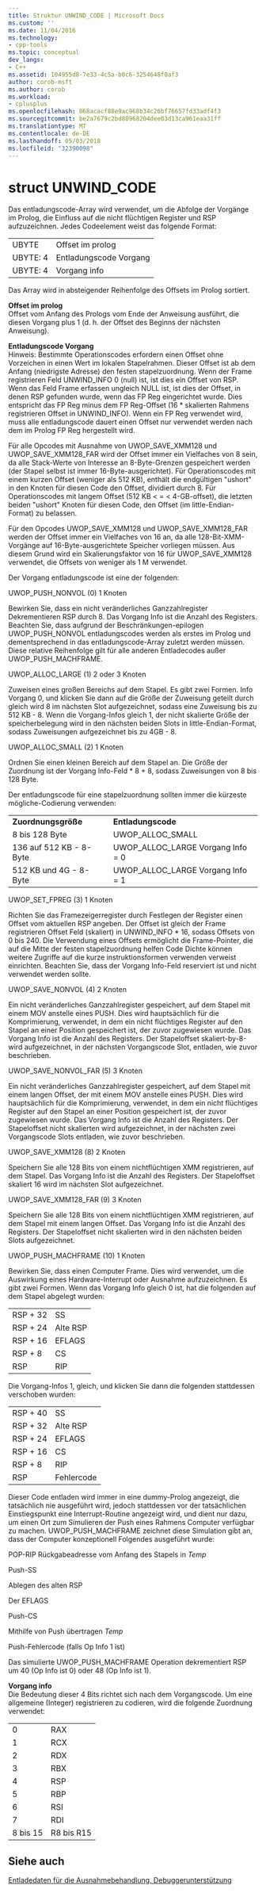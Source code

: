 ```yaml
---
title: Struktur UNWIND_CODE | Microsoft Docs
ms.custom: ''
ms.date: 11/04/2016
ms.technology:
- cpp-tools
ms.topic: conceptual
dev_langs:
- C++
ms.assetid: 104955d8-7e33-4c5a-b0c6-3254648f0af3
author: corob-msft
ms.author: corob
ms.workload:
- cplusplus
ms.openlocfilehash: 068acacf88e9ac968b34c26bf76657fd33adf4f3
ms.sourcegitcommit: be2a7679c2bd80968204dee03d13ca961eaa31ff
ms.translationtype: MT
ms.contentlocale: de-DE
ms.lasthandoff: 05/03/2018
ms.locfileid: "32390098"
---
```

# <a name="struct-unwindcode"></a>struct UNWIND_CODE
Das entladungscode-Array wird verwendet, um die Abfolge der Vorgänge im Prolog, die Einfluss auf die nicht flüchtigen Register und RSP aufzuzeichnen. Jedes Codeelement weist das folgende Format:  
  
|||  
|-|-|  
|UBYTE|Offset im prolog|  
|UBYTE: 4|Entladungscode Vorgang|  
|UBYTE: 4|Vorgang info|  
  
 Das Array wird in absteigender Reihenfolge des Offsets im Prolog sortiert.  
  
 **Offset im prolog**  
 Offset vom Anfang des Prologs vom Ende der Anweisung ausführt, die diesen Vorgang plus 1 (d. h. der Offset des Beginns der nächsten Anweisung).  
  
 **Entladungscode Vorgang**  
 Hinweis: Bestimmte Operationscodes erfordern einen Offset ohne Vorzeichen in einen Wert im lokalen Stapelrahmen. Dieser Offset ist ab dem Anfang (niedrigste Adresse) den festen stapelzuordnung. Wenn der Frame registrieren Feld UNWIND_INFO 0 (null) ist, ist dies ein Offset von RSP. Wenn das Feld Frame erfassen ungleich NULL ist, ist dies der Offset, in denen RSP gefunden wurde, wenn das FP Reg eingerichtet wurde. Dies entspricht das FP Reg minus dem FP Reg-Offset (16 * skalierten Rahmens registrieren Offset in UNWIND_INFO). Wenn ein FP Reg verwendet wird, muss alle entladungscode dauert einen Offset nur verwendet werden nach dem im Prolog FP Reg hergestellt wird.  
  
 Für alle Opcodes mit Ausnahme von UWOP_SAVE_XMM128 und UWOP_SAVE_XMM128_FAR wird der Offset immer ein Vielfaches von 8 sein, da alle Stack-Werte von Interesse an 8-Byte-Grenzen gespeichert werden (der Stapel selbst ist immer 16-Byte-ausgerichtet). Für Operationscodes mit einem kurzen Offset (weniger als 512 KB), enthält die endgültigen "ushort" in den Knoten für diesen Code den Offset, dividiert durch 8. Für Operationscodes mit langem Offset (512 KB < = < 4-GB-offset), die letzten beiden "ushort" Knoten für diesen Code, den Offset (im little-Endian-Format) zu belassen.  
  
 Für den Opcodes UWOP_SAVE_XMM128 und UWOP_SAVE_XMM128_FAR werden der Offset immer ein Vielfaches von 16 an, da alle 128-Bit-XMM-Vorgänge auf 16-Byte-ausgerichtete Speicher vorliegen müssen. Aus diesem Grund wird ein Skalierungsfaktor von 16 für UWOP_SAVE_XMM128 verwendet, die Offsets von weniger als 1 M verwendet.  
  
 Der Vorgang entladungscode ist eine der folgenden:  
  
 UWOP_PUSH_NONVOL (0) 1 Knoten  
  
 Bewirken Sie, dass ein nicht veränderliches Ganzzahlregister Dekrementieren RSP durch 8. Das Vorgang Info ist die Anzahl des Registers. Beachten Sie, dass aufgrund der Beschränkungen-epilogen UWOP_PUSH_NONVOL entladungscodes werden als erstes im Prolog und dementsprechend in das entladungscode-Array zuletzt werden müssen. Diese relative Reihenfolge gilt für alle anderen Entladecodes außer UWOP_PUSH_MACHFRAME.  
  
 UWOP_ALLOC_LARGE (1) 2 oder 3 Knoten  
  
 Zuweisen eines großen Bereichs auf dem Stapel. Es gibt zwei Formen. Info Vorgang 0, und klicken Sie dann auf die Größe der Zuweisung geteilt durch gleich wird 8 im nächsten Slot aufgezeichnet, sodass eine Zuweisung bis zu 512 KB - 8. Wenn die Vorgang-Infos gleich 1, der nicht skalierte Größe der speicherbelegung wird in den nächsten beiden Slots in little-Endian-Format, sodass Zuweisungen aufgezeichnet bis zu 4GB - 8.  
  
 UWOP_ALLOC_SMALL (2) 1 Knoten  
  
 Ordnen Sie einen kleinen Bereich auf dem Stapel an. Die Größe der Zuordnung ist der Vorgang Info-Feld * 8 + 8, sodass Zuweisungen von 8 bis 128 Byte.  
  
 Der entladungscode für eine stapelzuordnung sollten immer die kürzeste mögliche-Codierung verwenden:  
  
|||  
|-|-|  
|**Zuordnungsgröße**|**Entladungscode**|  
|8 bis 128 Byte|UWOP_ALLOC_SMALL|  
|136 auf 512 KB - 8-Byte|UWOP_ALLOC_LARGE Vorgang Info = 0|  
|512 KB und 4G - 8-Byte|UWOP_ALLOC_LARGE Vorgang Info = 1|  
  
 UWOP_SET_FPREG (3) 1 Knoten  
  
 Richten Sie das Framezeigerregister durch Festlegen der Register einen Offset vom aktuellen RSP angeben. Der Offset ist gleich der Frame registrieren Offset Feld (skaliert) in UNWIND_INFO * 16, sodass Offsets von 0 bis 240. Die Verwendung eines Offsets ermöglicht die Frame-Pointer, die auf die Mitte der festen stapelzuordnung helfen Code Dichte können weitere Zugriffe auf die kurze instruktionsformen verwenden verweist einrichten. Beachten Sie, dass der Vorgang Info-Feld reserviert ist und nicht verwendet werden sollte.  
  
 UWOP_SAVE_NONVOL (4) 2 Knoten  
  
 Ein nicht veränderliches Ganzzahlregister gespeichert, auf dem Stapel mit einem MOV anstelle eines PUSH. Dies wird hauptsächlich für die Komprimierung, verwendet, in dem ein nicht flüchtiges Register auf den Stapel an einer Position gespeichert ist, der zuvor zugewiesen wurde. Das Vorgang Info ist die Anzahl des Registers. Der Stapeloffset skaliert-by-8-wird aufgezeichnet, in der nächsten Vorgangscode Slot, entladen, wie zuvor beschrieben.  
  
 UWOP_SAVE_NONVOL_FAR (5) 3 Knoten  
  
 Ein nicht veränderliches Ganzzahlregister gespeichert, auf dem Stapel mit einem langen Offset, der mit einem MOV anstelle eines PUSH. Dies wird hauptsächlich für die Komprimierung, verwendet, in dem ein nicht flüchtiges Register auf den Stapel an einer Position gespeichert ist, der zuvor zugewiesen wurde. Das Vorgang Info ist die Anzahl des Registers. Der Stapeloffset nicht skalierten wird aufgezeichnet, in der nächsten zwei Vorgangscode Slots entladen, wie zuvor beschrieben.  
  
 UWOP_SAVE_XMM128 (8) 2 Knoten  
  
 Speichern Sie alle 128 Bits von einem nichtflüchtigen XMM registrieren, auf dem Stapel. Das Vorgang Info ist die Anzahl des Registers. Der Stapeloffset skaliert 16 wird im nächsten Slot aufgezeichnet.  
  
 UWOP_SAVE_XMM128_FAR (9) 3 Knoten  
  
 Speichern Sie alle 128 Bits von einem nichtflüchtigen XMM registrieren, auf dem Stapel mit einem langen Offset. Das Vorgang Info ist die Anzahl des Registers. Der Stapeloffset nicht skalierten wird in den nächsten beiden Slots aufgezeichnet.  
  
 UWOP_PUSH_MACHFRAME (10) 1 Knoten  
  
 Bewirken Sie, dass einen Computer Frame.  Dies wird verwendet, um die Auswirkung eines Hardware-Interrupt oder Ausnahme aufzuzeichnen. Es gibt zwei Formen. Wenn das Vorgang Info gleich 0 ist, hat die folgenden auf dem Stapel abgelegt wurden:  
  
|||  
|-|-|  
|RSP + 32|SS|  
|RSP + 24|Alte RSP|  
|RSP + 16|EFLAGS|  
|RSP + 8|CS|  
|RSP|RIP|  
  
 Die Vorgang-Infos 1, gleich, und klicken Sie dann die folgenden stattdessen verschoben wurden:  
  
|||  
|-|-|  
|RSP + 40|SS|  
|RSP + 32|Alte RSP|  
|RSP + 24|EFLAGS|  
|RSP + 16|CS|  
|RSP + 8|RIP|  
|RSP|Fehlercode|  
  
 Dieser Code entladen wird immer in eine dummy-Prolog angezeigt, die tatsächlich nie ausgeführt wird, jedoch stattdessen vor der tatsächlichen Einstiegspunkt eine Interrupt-Routine angezeigt wird, und dient nur dazu, um einen Ort zum Simulieren der Push eines Rahmens Computer verfügbar zu machen. UWOP_PUSH_MACHFRAME zeichnet diese Simulation gibt an, dass der Computer konzeptionell Folgendes ausgeführt wurde:  
  
 POP-RIP Rückgabeadresse vom Anfang des Stapels in *Temp*  
  
 Push-SS  
  
 Ablegen des alten RSP  
  
 Der EFLAGS  
  
 Push-CS  
  
 Mithilfe von Push übertragen *Temp*  
  
 Push-Fehlercode (falls Op Info 1 ist)  
  
 Das simulierte UWOP_PUSH_MACHFRAME Operation dekrementiert RSP um 40 (Op Info ist 0) oder 48 (Op Info ist 1).  
  
 **Vorgang info**  
 Die Bedeutung dieser 4 Bits richtet sich nach dem Vorgangscode. Um eine allgemeine (Integer) registrieren zu codieren, wird die folgende Zuordnung verwendet:  
  
|||  
|-|-|  
|0|RAX|  
|1|RCX|  
|2|RDX|  
|3|RBX|  
|4|RSP|  
|5|RBP|  
|6|RSI|  
|7|RDI|  
|8 bis 15|R8 bis R15|  
  
## <a name="see-also"></a>Siehe auch  
 [Entladedaten für die Ausnahmebehandlung, Debuggerunterstützung](../build/unwind-data-for-exception-handling-debugger-support.md)